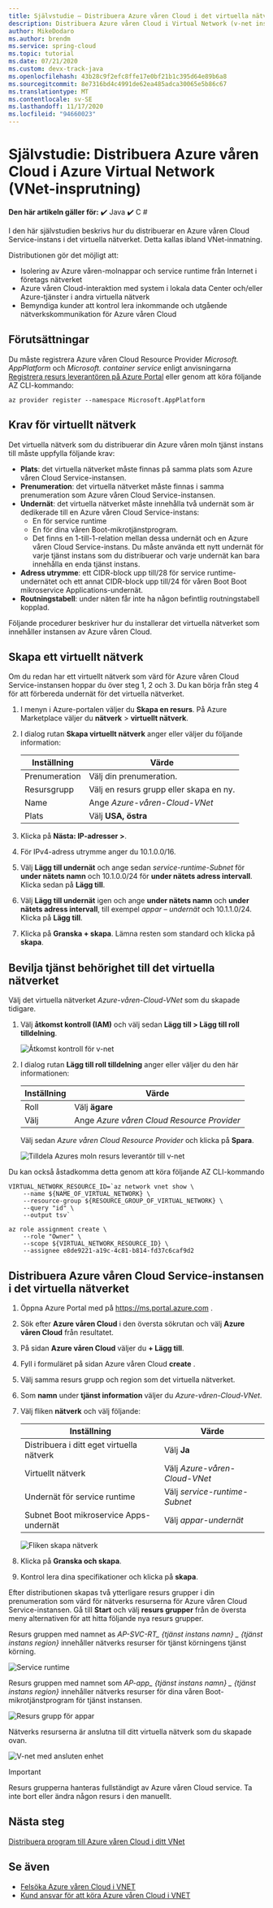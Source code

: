 ```yaml
---
title: Självstudie – Distribuera Azure våren Cloud i det virtuella nätverket
description: Distribuera Azure våren Cloud i Virtual Network (v-net insprutning).
author: MikeDodaro
ms.author: brendm
ms.service: spring-cloud
ms.topic: tutorial
ms.date: 07/21/2020
ms.custom: devx-track-java
ms.openlocfilehash: 43b28c9f2efc8ffe17e0bf21b1c395d64e89b6a8
ms.sourcegitcommit: 8e7316bd4c4991de62ea485adca30065e5b86c67
ms.translationtype: MT
ms.contentlocale: sv-SE
ms.lasthandoff: 11/17/2020
ms.locfileid: "94660023"
---
```

# <a name="tutorial-deploy-azure-spring-cloud-in-azure-virtual-network-vnet-injection"></a>Självstudie: Distribuera Azure våren Cloud i Azure Virtual Network (VNet-insprutning)

**Den här artikeln gäller för:** ✔️ Java ✔️ C #

I den här självstudien beskrivs hur du distribuerar en Azure våren Cloud Service-instans i det virtuella nätverket. Detta kallas ibland VNet-inmatning.  

Distributionen gör det möjligt att:

* Isolering av Azure våren-molnappar och service runtime från Internet i företags nätverket
* Azure våren Cloud-interaktion med system i lokala data Center och/eller Azure-tjänster i andra virtuella nätverk
* Bemyndiga kunder att kontrol lera inkommande och utgående nätverkskommunikation för Azure våren Cloud

## <a name="prerequisites"></a>Förutsättningar
Du måste registrera Azure våren Cloud Resource Provider *Microsoft. AppPlatform* och *Microsoft. container service* enligt anvisningarna [Registrera resurs leverantören på Azure Portal](../azure-resource-manager/management/resource-providers-and-types.md#azure-portal) eller genom att köra följande AZ CLI-kommando:

```azurecli
az provider register --namespace Microsoft.AppPlatform
```
## <a name="virtual-network-requirements"></a>Krav för virtuellt nätverk
Det virtuella nätverk som du distribuerar din Azure våren moln tjänst instans till måste uppfylla följande krav:

* **Plats**: det virtuella nätverket måste finnas på samma plats som Azure våren Cloud Service-instansen.
* **Prenumeration**: det virtuella nätverket måste finnas i samma prenumeration som Azure våren Cloud Service-instansen.
* **Undernät**: det virtuella nätverket måste innehålla två undernät som är dedikerade till en Azure våren Cloud Service-instans: 
    * En för service runtime
    * En för dina våren Boot-mikrotjänstprogram. 
    * Det finns en 1-till-1-relation mellan dessa undernät och en Azure våren Cloud Service-instans. Du måste använda ett nytt undernät för varje tjänst instans som du distribuerar och varje undernät kan bara innehålla en enda tjänst instans.
* **Adress utrymme**: ett CIDR-block upp till/28 för service runtime-undernätet och ett annat CIDR-block upp till/24 för våren Boot Boot mikroservice Applications-undernät.
* **Routningstabell**: under näten får inte ha någon befintlig routningstabell kopplad.

Följande procedurer beskriver hur du installerar det virtuella nätverket som innehåller instansen av Azure våren Cloud.

## <a name="create-a-virtual-network"></a>Skapa ett virtuellt nätverk
Om du redan har ett virtuellt nätverk som värd för Azure våren Cloud Service-instansen hoppar du över steg 1, 2 och 3. Du kan börja från steg 4 för att förbereda undernät för det virtuella nätverket.

1. I menyn i Azure-portalen väljer du **Skapa en resurs**. På Azure Marketplace väljer du **nätverk**  >  **virtuellt nätverk**.

1. I dialog rutan **Skapa virtuellt nätverk** anger eller väljer du följande information:

    |Inställning          |Värde                                             |
    |-----------------|--------------------------------------------------|
    |Prenumeration     |Välj din prenumeration.                         |
    |Resursgrupp   |Välj en resurs grupp eller skapa en ny.  |
    |Name             |Ange *Azure-våren-Cloud-VNet*                   |
    |Plats         |Välj **USA, östra**                                |

1. Klicka på **Nästa: IP-adresser >**. 
 
1. För IPv4-adress utrymme anger du 10.1.0.0/16.

1. Välj **Lägg till undernät** och ange sedan *service-runtime-Subnet* för **under nätets namn** och 10.1.0.0/24 för **under nätets adress intervall**. Klicka sedan på **Lägg till**.

1. Välj **Lägg till undernät** igen och ange **under nätets namn** och **under nätets adress intervall**, till exempel *appar – undernät* och 10.1.1.0/24.  Klicka på **Lägg till**.

1. Klicka på **Granska + skapa**. Lämna resten som standard och klicka på **skapa**.

## <a name="grant-service-permission-to-the-virtual-network"></a>Bevilja tjänst behörighet till det virtuella nätverket

Välj det virtuella nätverket *Azure-våren-Cloud-VNet* som du skapade tidigare.

1. Välj **åtkomst kontroll (IAM)** och välj sedan **Lägg till > Lägg till roll tilldelning**.

    ![Åtkomst kontroll för v-net](./media/spring-cloud-v-net-injection/access-control.png)

2. I dialog rutan **Lägg till roll tilldelning** anger eller väljer du den här informationen:

    |Inställning  |Värde                                             |
    |---------|--------------------------------------------------|
    |Roll     |Välj **ägare**                                  |
    |Välj   |Ange *Azure våren Cloud Resource Provider*      |

    Välj sedan *Azure våren Cloud Resource Provider* och klicka på **Spara**.

    ![Tilldela Azures moln resurs leverantör till v-net](./media/spring-cloud-v-net-injection/grant-azure-spring-cloud-resource-provider-to-vnet.png)

Du kan också åstadkomma detta genom att köra följande AZ CLI-kommando

```azurecli
VIRTUAL_NETWORK_RESOURCE_ID=`az network vnet show \
    --name ${NAME_OF_VIRTUAL_NETWORK} \
    --resource-group ${RESOURCE_GROUP_OF_VIRTUAL_NETWORK} \
    --query "id" \
    --output tsv`

az role assignment create \
    --role "Owner" \
    --scope ${VIRTUAL_NETWORK_RESOURCE_ID} \
    --assignee e8de9221-a19c-4c81-b814-fd37c6caf9d2
```

## <a name="deploy-azure-spring-cloud-service-instance-in-the-virtual-network"></a>Distribuera Azure våren Cloud Service-instansen i det virtuella nätverket

1. Öppna Azure Portal med på https://ms.portal.azure.com .

1. Sök efter **Azure våren Cloud** i den översta sökrutan och välj **Azure våren Cloud** från resultatet.

1. På sidan **Azure våren Cloud** väljer du **+ Lägg till**.

1. Fyll i formuläret på sidan Azure våren Cloud **create** . 

1. Välj samma resurs grupp och region som det virtuella nätverket.

1. Som **namn** under **tjänst information** väljer du *Azure-våren-Cloud-VNet*.

1. Välj fliken **nätverk** och välj följande:

    |Inställning                                |Värde                                             |
    |---------------------------------------|--------------------------------------------------|
    |Distribuera i ditt eget virtuella nätverk     |Välj **Ja**                                    |
    |Virtuellt nätverk                        |Välj *Azure-våren-Cloud-VNet*                  |
    |Undernät för service runtime                 |Välj *service-runtime-Subnet*                   |
    |Subnet Boot mikroservice Apps-undernät   |Välj *appar-undernät*                              |

    ![Fliken skapa nätverk](./media/spring-cloud-v-net-injection/creation-blade-networking-tab.png)

1. Klicka på **Granska och skapa**.

1. Kontrol lera dina specifikationer och klicka på **skapa**.

Efter distributionen skapas två ytterligare resurs grupper i din prenumeration som värd för nätverks resurserna för Azure våren Cloud Service-instansen.  Gå till **Start** och välj **resurs grupper** från de översta meny alternativen för att hitta följande nya resurs grupper.

Resurs gruppen med namnet as *AP-SVC-RT_ {tjänst instans namn} _ {tjänst instans region}* innehåller nätverks resurser för tjänst körningens tjänst körning.

  ![Service runtime](./media/spring-cloud-v-net-injection/service-runtime-resource-group.png)

Resurs gruppen med namnet som *AP-app_ {tjänst instans namn} _ {tjänst instans region}* innehåller nätverks resurser för dina våren Boot-mikrotjänstprogram för tjänst instansen.

  ![Resurs grupp för appar](./media/spring-cloud-v-net-injection/apps-resource-group.png)

Nätverks resurserna är anslutna till ditt virtuella nätverk som du skapade ovan.

  ![V-net med ansluten enhet](./media/spring-cloud-v-net-injection/vnet-with-connected-device.png)

   > [!Important]
   > Resurs grupperna hanteras fullständigt av Azure våren Cloud service. Ta inte bort eller ändra någon resurs i den manuellt.

## <a name="next-steps"></a>Nästa steg

[Distribuera program till Azure våren Cloud i ditt VNet](https://github.com/microsoft/vnet-in-azure-spring-cloud/blob/master/02-deploy-application-to-azure-spring-cloud-in-your-vnet.md)

## <a name="see-also"></a>Se även

- [Felsöka Azure våren Cloud i VNET](https://github.com/microsoft/vnet-in-azure-spring-cloud/blob/master/05-troubleshooting-azure-spring-cloud-in-vnet.md)
- [Kund ansvar för att köra Azure våren Cloud i VNET](https://github.com/microsoft/vnet-in-azure-spring-cloud/blob/master/06-customer-responsibilities-for-running-azure-spring-cloud-in-vnet.md)